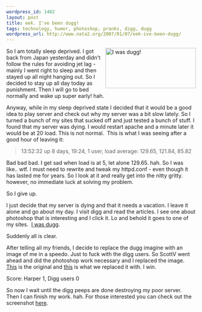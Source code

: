```yaml
--- 
wordpress_id: 1402
layout: post
title: eek. I've been dugg!
tags: technology, humor, photoshop, pranks, digg, dugg
wordpress_url: http://www.nata2.org/2007/01/07/eek-ive-been-dugg/
---
```

<p><a title="Photo Sharing" href="http://www.flickr.com/photos/natatwo/349388198/"><img height="107" alt="I was dugg!" src="http://farm1.static.flickr.com/165/349388198_bc95d1d662_m.jpg" width="240" align="right"></a>So I am totally sleep deprived. I got back from Japan yesterday and didn't follow the rules for avoiding jet lag - mainly I went right to sleep and then stayed up all night hanging out. So I decided to stay up all day today as punishment. Then I will go to bed normally and wake up super early! hah. </p> <p>Anyway, while in my sleep deprived state I decided that it would be a good idea to play server and check out why my server was a bit slow lately. So I turned a bunch of my sites that sucked off and just tested a bunch of stuff. I found that my server was dying. I would restart apache and a minute later it would be at 20 load. This is not normal.&nbsp; This is what I was seeing after a good hour of leaving it:</p> <blockquote> <p>13:52:32 up 8 days, 19:24, 1 user, load average: 129.65, 121.84, 85.82</p></blockquote> <p>Bad bad bad. I get sad when load is at 5, let alone 129.65. hah. So I was like.. wtf. I must need to rewrite and tweak my httpd.conf - even though it has lasted me for years. So I look at it and really get into the nitty gritty. however, no immediate luck at solving my problem. </p> <p>So I give up. </p> <p>I just decide that my server is dying and that it needs a vacation. I leave it alone and go about my day. I visit digg and read the articles. I see one about photoshop that is interesting and I click it. Lo and behold it goes to one of my sites.&nbsp; <a href="http://digg.com/tech_news/Perfect_example_on_why_photoshop_should_be_used_more_often#c4613068">I was dugg</a>. </p> <p>Suddenly all is clear. </p> <p>After telling all my friends, I decide to replace the dugg imagine with an image of me in a speedo. Just to fuck with the digg users. So ScottV went ahead and did the photoshop work necessary and I replaced the image. <a href="http://www.nata2.info/humor/pictures/kingarthur_ataleoftwochests.old.jpg">This</a> is the original and <a href="http://www.nata2.info/humor/pictures/kingarthur_ataleoftwochests.jpg">this</a> is what we replaced it with. I win.</p> <p>Score: Harper 1, Digg users 0</p> <p>So now I wait until the digg peeps are done destroying my poor server. Then I can finish my work. hah. For those interested you can check out the screenshot <a href="http://flickr.com/photo_zoom.gne?id=349388625&amp;size=o">here</a>. </p>
